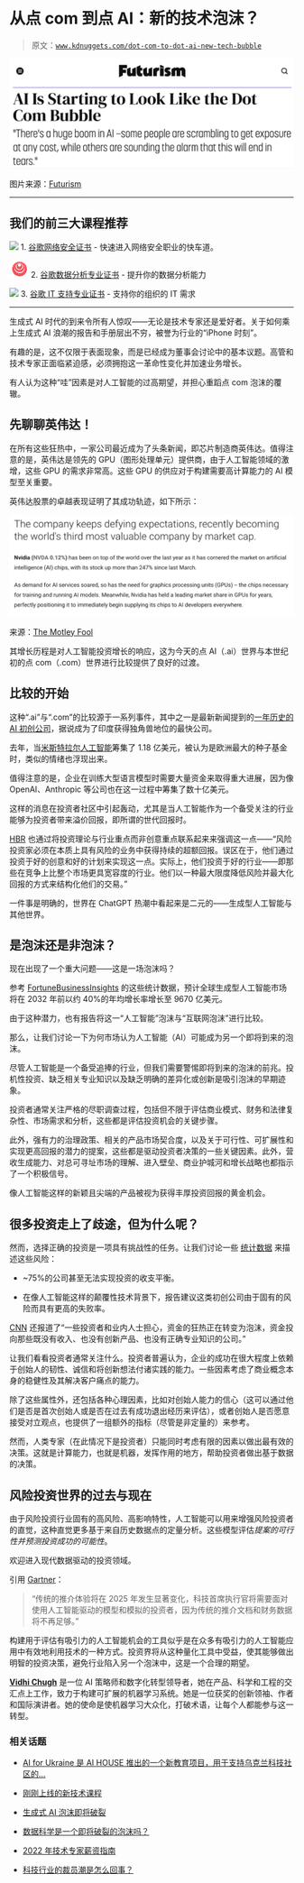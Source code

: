 # 从点 com 到点 AI：新的技术泡沫？

> 原文：[`www.kdnuggets.com/dot-com-to-dot-ai-new-tech-bubble`](https://www.kdnuggets.com/dot-com-to-dot-ai-new-tech-bubble)

![从点 com 到点 AI](img/fe77f39c34aad900c3da9b7ad9a7ac78.png)

图片来源：[Futurism](https://futurism.com/ai-dot-com-bubble)

* * *

## 我们的前三大课程推荐

![](img/0244c01ba9267c002ef39d4907e0b8fb.png) 1\. [谷歌网络安全证书](https://www.kdnuggets.com/google-cybersecurity) - 快速进入网络安全职业的快车道。

![](img/e225c49c3c91745821c8c0368bf04711.png) 2\. [谷歌数据分析专业证书](https://www.kdnuggets.com/google-data-analytics) - 提升你的数据分析能力

![](img/0244c01ba9267c002ef39d4907e0b8fb.png) 3\. [谷歌 IT 支持专业证书](https://www.kdnuggets.com/google-itsupport) - 支持你的组织的 IT 需求

* * *

生成式 AI 时代的到来令所有人惊叹——无论是技术专家还是爱好者。关于如何乘上生成式 AI 浪潮的报告和手册层出不穷，被誉为行业的“iPhone 时刻”。

有趣的是，这不仅限于表面现象，而是已经成为董事会讨论中的基本议题。高管和技术专家正面临紧迫感，必须拥抱这一革命性变化并加速业务增长。

有人认为这种“哇”因素是对人工智能的过高期望，并担心重蹈点 com 泡沫的覆辙。

## 先聊聊英伟达！

在所有这些狂热中，一家公司最近成为了头条新闻，即芯片制造商英伟达。值得注意的是，英伟达是领先的 GPU（图形处理单元）提供商，由于人工智能领域的激增，这些 GPU 的需求非常高。这些 GPU 的供应对于构建需要高计算能力的 AI 模型至关重要。

英伟达股票的卓越表现证明了其成功轨迹，如下所示：

![从点 com 到点 AI](img/b879f48842cd01aec22d63a865422cc7.png)

来源：[The Motley Fool](https://www.fool.com/investing/2024/03/28/2-reasons-to-buy-nvidia-stock-like-theres-no-tomor/)

其增长历程是对人工智能投资增长的响应，这为今天的点 AI（.ai）世界与本世纪初的点 com（.com）世界进行比较提供了良好的过渡。

## 比较的开始

这种“.ai”与“.com”的比较源于一系列事件，其中之一是最新新闻提到的[一年历史的 AI 初创公司](https://techcrunch.com/2024/01/26/ola-founder-ai-startup-krutrim-unicorn-in-50m-funding)，据说成为了印度获得独角兽地位的最快公司。

去年，当[米斯特拉尔人工智能](https://edition.cnn.com/2023/07/23/business/ai-vc-investment-dot-com-bubble/index.html)筹集了 1.18 亿美元，被认为是欧洲最大的种子基金时，类似的情绪也浮现出来。

值得注意的是，企业在训练大型语言模型时需要大量资金来取得重大进展，因为像 OpenAI、Anthropic 等公司也在这一过程中筹集了数十亿美元。

这样的消息在投资者社区中引起轰动，尤其是当人工智能作为一个备受关注的行业能够为投资者带来溢价回报，即所谓的世代回报时。

[HBR](https://hbr.org/1998/11/how-venture-capital-works) 也通过将投资理论与行业重点而非创意重点联系起来来强调这一点——“风险投资家必须在本质上具有风险的业务中获得持续的超额回报。误区在于，他们通过投资于好的创意和好的计划来实现这一点。实际上，他们投资于好的行业——即那些在竞争上比整个市场更具宽容度的行业。他们以一种最大限度降低风险并最大化回报的方式来结构化他们的交易。”

一件事是明确的，世界在 ChatGPT 热潮中看起来是二元的——生成型人工智能与其他世界。

## 是泡沫还是非泡沫？

现在出现了一个重大问题——这是一场泡沫吗？

参考 [FortuneBusinessInsights](https://www.fortunebusinessinsights.com/generative-ai-market-107837) 的这些统计数据，预计全球生成型人工智能市场将在 2032 年前以约 40%的年均增长率增长至 9670 亿美元。

由于这种潜力，也有报告将这一“人工智能”泡沫与“互联网泡沫”进行比较。

那么，让我们讨论一下为何市场认为人工智能（AI）可能成为另一个即将到来的泡沫。

尽管人工智能是一个备受追捧的行业，但我们需要警惕即将到来的泡沫的前兆。投机性投资、缺乏相关专业知识以及缺乏明确的差异化或创新是吸引泡沫的早期迹象。

投资者通常关注严格的尽职调查过程，包括但不限于评估商业模式、财务和法律复杂性、市场需求和分析，这些都是评估投资机会的关键步骤。

此外，强有力的治理政策、相关的产品市场契合度，以及关于可行性、可扩展性和实现更高回报的潜力的提案，这些都是驱动投资者决策的一些关键因素。此外，营收生成能力、对总可寻址市场的理解、进入壁垒、商业护城河和增长战略也都指示了一个积极信号。

像人工智能这样的新颖且尖端的产品被视为获得丰厚投资回报的黄金机会。

## 很多投资走上了歧途，但为什么呢？

然而，选择正确的投资是一项具有挑战性的任务。让我们讨论一些 [统计数据](https://www.luisazhou.com/blog/startup-failure-statistics/) 来描述这些风险：

+   ~75%的公司甚至无法实现投资的收支平衡。

+   在像人工智能这样的颠覆性技术背景下，报告建议这类初创公司由于固有的风险而具有更高的失败率。

[CNN](https://edition.cnn.com/2023/07/23/business/ai-vc-investment-dot-com-bubble/index.html) 还报道了“一些投资者和业内人士担心，资金的狂热正在转变为泡沫，资金投向那些既没有收入、也没有创新产品、也没有正确专业知识的公司。”

让我们看看投资者通常关注什么。投资者普遍认为，企业的成功在很大程度上依赖于创始人的韧性、诚信和将创新想法付诸实践的能力。一些因素考虑了商业概念本身的稳健性及其解决客户痛点的能力。

除了这些属性外，还包括各种心理因素，比如对创始人能力的信心（这可以通过他们是否是首次创始人或是否在过去有成功退出经历来评估），或者创始人是否愿意接受对立观点，也提供了一组额外的指标（尽管是非定量的）来参考。

然而，人类专家（在此情况下是投资者）只能同时考虑有限的因素以做出最有效的决策。这就是计算能力，也就是机器，发挥作用的地方，帮助投资者做出基于数据的决策。

## 风险投资世界的过去与现在

由于风险投资行业固有的高风险、高影响特性，人工智能可以用来增强风险投资者的直觉，这种直觉更多基于来自历史数据点的定量分析。这些模型评估*提案的可行性并预测投资成功的可能性*。

欢迎进入现代数据驱动的投资领域。

引用 [Gartner](https://www.gartner.com/en/newsroom/press-releases/2021-03-10-gartner-says-tech-investors-will-prioritize-data-science-and-artificial-intelligence-above-gut-feel-for-investment-decisions-by-20250)：

> “传统的推介体验将在 2025 年发生显著变化，科技首席执行官将需要面对使用人工智能驱动的模型和模拟的投资者，因为传统的推介文档和财务数据将不再足够。”

构建用于评估有吸引力的人工智能机会的工具似乎是在众多有吸引力的人工智能应用中有效地利用技术的一种方式。投资界将从这种量化工具中受益，使其能够做出明智的投资决策，避免行业陷入另一个泡沫中，这是一个合理的期望。

**[Vidhi Chugh](https://vidhi-chugh.medium.com/)** 是一位 AI 策略师和数字化转型领导者，她在产品、科学和工程的交汇点上工作，致力于构建可扩展的机器学习系统。她是一位获奖的创新领袖、作者和国际演讲者。她的使命是使机器学习大众化，打破术语，让每个人都能参与这一转型。

### 相关话题

+   [AI for Ukraine 是 AI HOUSE 推出的一个新教育项目，用于支持乌克兰科技社区的…](https://www.kdnuggets.com/2022/08/ai-house-ai-ukraine-new-educational-project-support-ukrainian-tech-community.html)

+   [刚刚上线的新技术课程](https://www.kdnuggets.com/new-tech-courses-that-have-just-landed)

+   [生成式 AI 泡沫即将破裂](https://www.kdnuggets.com/the-generative-ai-bubble-will-burst-soon)

+   [数据科学是一个即将破裂的泡沫吗？](https://www.kdnuggets.com/is-data-science-a-bubble-waiting-to-burst)

+   [2022 年技术专家薪资指南](https://www.kdnuggets.com/2022/07/simple-salary-guide-tech-experts-2022.html)

+   [科技行业的裁员潮是怎么回事？](https://www.kdnuggets.com/2023/02/layoffs-tech.html)
